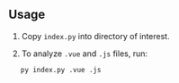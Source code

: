 ## Usage

1. Copy `index.py` into directory of interest.

2. To analyze `.vue` and `.js` files, run:

```
   py index.py .vue .js
```
